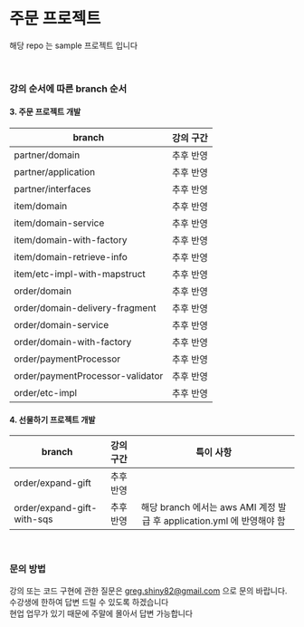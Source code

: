 # 주문 프로젝트
해당 repo 는 sample 프로젝트 입니다

<br>

### 강의 순서에 따른  branch 순서

#### 3. 주문 프로젝트 개발 

| branch | 강의 구간 |
|---|:---:|
| partner/domain | 추후 반영 |
| partner/application | 추후 반영 |
| partner/interfaces | 추후 반영 |
| item/domain | 추후 반영 |
| item/domain-service | 추후 반영 |
| item/domain-with-factory | 추후 반영 |
| item/domain-retrieve-info | 추후 반영 |
| item/etc-impl-with-mapstruct | 추후 반영 |
| order/domain | 추후 반영 |
| order/domain-delivery-fragment | 추후 반영 |
| order/domain-service | 추후 반영 |
| order/domain-with-factory | 추후 반영 |
| order/paymentProcessor | 추후 반영 |
| order/paymentProcessor-validator | 추후 반영 |
| order/etc-impl | 추후 반영 |


#### 4. 선물하기 프로젝트 개발 

| branch | 강의 구간 | 특이 사항 |
|---|:---:|:---:|
| order/expand-gift | 추후 반영 | |
| order/expand-gift-with-sqs | 추후 반영 | 해당 branch 에서는 aws AMI 계정 발급 후 application.yml 에 반영해야 함 |


<br>


### 문의 방법 
강의 또는 코드 구현에 관한 질문은 greg.shiny82@gmail.com 으로 문의 바랍니다. <br>
수강생에 한하여 답변 드릴 수 있도록 하겠습니다 <br>
현업 업무가 있기 때문에 주말에 몰아서 답변 가능합니다 

